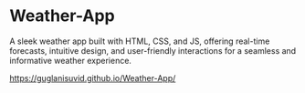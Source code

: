 # Weather-App

A sleek weather app built with HTML, CSS, and JS, offering real-time forecasts, intuitive design, and user-friendly interactions for a seamless and informative weather experience.

https://guglanisuvid.github.io/Weather-App/
